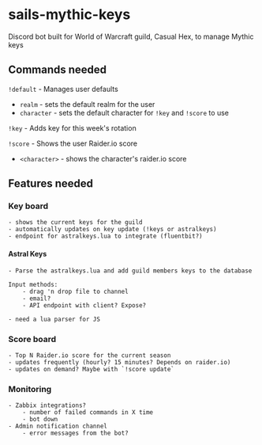 # sails-mythic-keys

Discord bot built for World of Warcraft guild, Casual Hex, to manage Mythic keys

## Commands needed

`!default` - Manages user defaults
   - `realm` - sets the default realm for the user
   - `character` - sets the default character for `!key` and `!score` to use

`!key` - Adds key for this week's rotation

`!score` - Shows the user Raider.io score
   - `<character>` - shows the character's raider.io score

## Features needed

### Key board
    - shows the current keys for the guild
    - automatically updates on key update (!keys or astralkeys)
    - endpoint for astralkeys.lua to integrate (fluentbit?)

#### Astral Keys
    - Parse the astralkeys.lua and add guild members keys to the database

    Input methods:
        - drag 'n drop file to channel
        - email?
        - API endpoint with client? Expose?

    - need a lua parser for JS

### Score board
    - Top N Raider.io score for the current season
    - updates frequently (hourly? 15 minutes? Depends on raider.io)
    - updates on demand? Maybe with `!score update`

### Monitoring
    - Zabbix integrations?
        - number of failed commands in X time
        - bot down
    - Admin notification channel
        - error messages from the bot?
